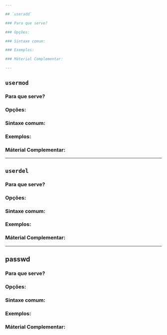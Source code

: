 ```yaml
---

## `useradd`

### Para que serve?

### Opções:

### Sintaxe comum:

### Exemplos:

### Máterial Complementar:

---
```


## `usermod`

### Para que serve?

### Opções:

### Sintaxe comum:

### Exemplos:

### Máterial Complementar:

---

## `userdel`

### Para que serve?

### Opções:

### Sintaxe comum:

### Exemplos:

### Máterial Complementar:

---

## passwd

### Para que serve?

### Opções:

### Sintaxe comum:

### Exemplos:

### Máterial Complementar:
